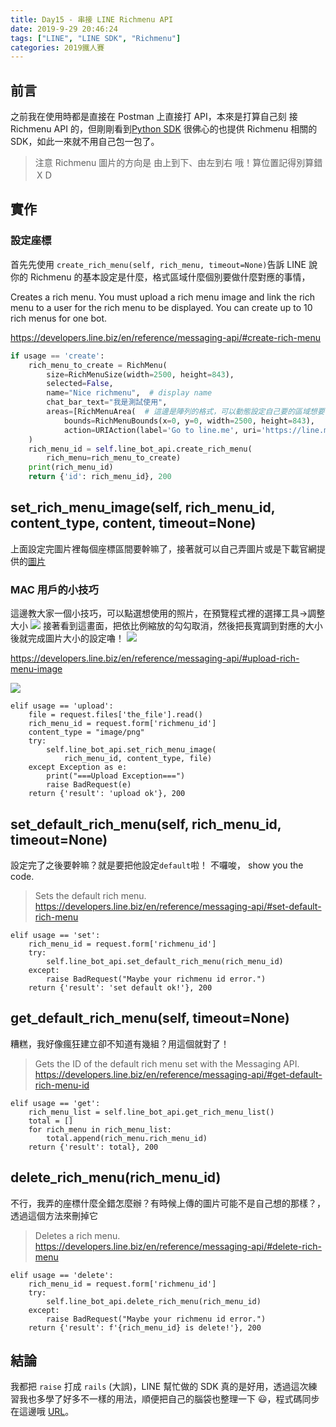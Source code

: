 ```yaml
---
title: Day15 - 串接 LINE Richmenu API
date: 2019-9-29 20:46:24
tags: ["LINE", "LINE SDK", "Richmenu"]
categories: 2019鐵人賽
---
```


## 前言

之前我在使用時都是直接在 Postman 上直接打 API，本來是打算自己刻 接 Richmenu API 的，但剛剛看到[Python SDK](https://github.com/line/line-bot-sdk-python) 很佛心的也提供 Richmenu 相關的 SDK，如此一來就不用自己包一包了。

> 注意 Richmenu 圖片的方向是 由上到下、由左到右 哦！算位置記得別算錯ＸＤ

## 實作

### 設定座標

首先先使用 `create_rich_menu(self, rich_menu, timeout=None)`告訴 LINE 說你的 Richmenu 的基本設定是什麼，格式區域什麼個別要做什麼對應的事情，

Creates a rich menu. You must upload a rich menu image and link the rich menu to a user for the rich menu to be displayed. You can create up to 10 rich menus for one bot.

https://developers.line.biz/en/reference/messaging-api/#create-rich-menu

```python
if usage == 'create':
    rich_menu_to_create = RichMenu(
        size=RichMenuSize(width=2500, height=843),
        selected=False,
        name="Nice richmenu",  # display name
        chat_bar_text="我是測試使用",
        areas=[RichMenuArea(  # 這邊是陣列的格式，可以動態設定自己要的區域想要有什麼功能
            bounds=RichMenuBounds(x=0, y=0, width=2500, height=843),
            action=URIAction(label='Go to line.me', uri='https://line.me'))]
    )
    rich_menu_id = self.line_bot_api.create_rich_menu(
        rich_menu=rich_menu_to_create)
    print(rich_menu_id)
    return {'id': rich_menu_id}, 200
```

## set_rich_menu_image(self, rich_menu_id, content_type, content, timeout=None)

上面設定完圖片裡每個座標區間要幹嘛了，接著就可以自己弄圖片或是下載官網提供的[圖片](https://developers.line.biz/media/messaging-api/rich-menu/controller-rich-menu-image-e1734c7d.jpg)

### MAC 用戶的小技巧

這邊教大家一個小技巧，可以點選想使用的照片，在預覽程式裡的選擇工具->調整大小
![](https://i.imgur.com/OqsDU20.jpg)
接著看到這畫面，把依比例縮放的勾勾取消，然後把長寬調到對應的大小後就完成圖片大小的設定嚕！
![](https://i.imgur.com/OH1tYUl.png)

https://developers.line.biz/en/reference/messaging-api/#upload-rich-menu-image

![](https://i.imgur.com/iA2xMJd.png)

```
elif usage == 'upload':
    file = request.files['the_file'].read()
    rich_menu_id = request.form['richmenu_id']
    content_type = "image/png"
    try:
        self.line_bot_api.set_rich_menu_image(
            rich_menu_id, content_type, file)
    except Exception as e:
        print("===Upload Exception===")
        raise BadRequest(e)
    return {'result': 'upload ok'}, 200
```

## set_default_rich_menu(self, rich_menu_id, timeout=None)

設定完了之後要幹嘛？就是要把他設定`default`啦！
不囉唆， show you the code.

> Sets the default rich menu.
> https://developers.line.biz/en/reference/messaging-api/#set-default-rich-menu

```
elif usage == 'set':
    rich_menu_id = request.form['richmenu_id']
    try:
        self.line_bot_api.set_default_rich_menu(rich_menu_id)
    except:
        raise BadRequest("Maybe your richmenu id error.")
    return {'result': 'set default ok!'}, 200
```

## get_default_rich_menu(self, timeout=None)

糟糕，我好像瘋狂建立卻不知道有幾組？用這個就對了！

> Gets the ID of the default rich menu set with the Messaging API.
> https://developers.line.biz/en/reference/messaging-api/#get-default-rich-menu-id

```
elif usage == 'get':
    rich_menu_list = self.line_bot_api.get_rich_menu_list()
    total = []
    for rich_menu in rich_menu_list:
        total.append(rich_menu.rich_menu_id)
    return {'result': total}, 200
```

## delete_rich_menu(rich_menu_id)

不行，我弄的座標什麼全錯怎麼辦？有時候上傳的圖片可能不是自己想的那樣？，透過這個方法來刪掉它

> Deletes a rich menu.
> https://developers.line.biz/en/reference/messaging-api/#delete-rich-menu

```
elif usage == 'delete':
    rich_menu_id = request.form['richmenu_id']
    try:
        self.line_bot_api.delete_rich_menu(rich_menu_id)
    except:
        raise BadRequest("Maybe your richmenu id error.")
    return {'result': f'{rich_menu_id} is delete!'}, 200
```

## 結論

我都把 `raise` 打成 `rails` (大誤)，LINE 幫忙做的 SDK 真的是好用，透過這次練習我也多學了好多不一樣的用法，順便把自己的腦袋也整理一下 😃，程式碼同步在這邊哦 [URL](https://github.com/louis70109/aws-python-line-api/blob/master/controller/richmenu_api_controller.py)。
